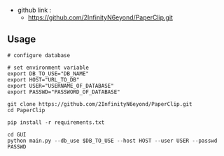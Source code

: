 
- github link :
    - https://github.com/2InfinityN6eyond/PaperClip.git

## Usage

```
# configure database 

# set environment variable
export DB_TO_USE="DB_NAME"
export HOST="URL_TO_DB"
export USER="USERNAME_OF_DATABASE"
export PASSWD="PASSWORD_OF_DATABASE"

git clone https://github.com/2InfinityN6eyond/PaperClip.git
cd PaperClip

pip install -r requirements.txt

cd GUI
python main.py --db_use $DB_TO_USE --host HOST --user USER --passwd PASSWD
```